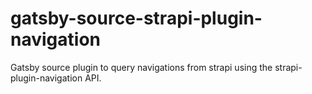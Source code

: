 # gatsby-source-strapi-plugin-navigation
Gatsby source plugin to query navigations from strapi using the strapi-plugin-navigation API.
